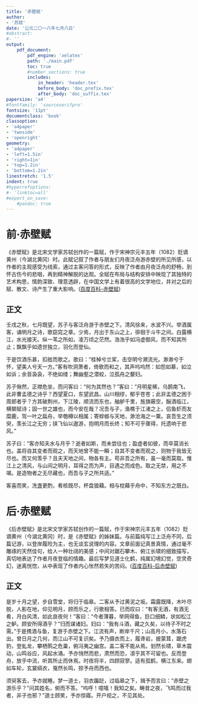 ```yaml
---
title: '赤壁赋'
author:
- '苏轼'
date: '公元二〇一八年七月八日'
#abstract:
#- ''
output:
    pdf_document:
        pdf_engine: 'xelatex'
        path: './main.pdf'
        toc: true
        #number_sections: true
        includes:
            in_header: 'header.tex'
            before_body: 'doc_prefix.tex'
            after_body: 'doc_suffix.tex'
papersize: 'a4'
#fontfamily: 'sourceserifpro'
fontsize: '11pt'
documentclass: 'book'
classoption:
- 'a4paper'
- 'twoside'
- 'openright'
geometry:
- 'a4paper'
- 'left=1.5in'
- 'right=1in'
- 'top=1.2in'
- 'bottom=1.2in'
linestretch: '1.5'
indent: true
#hyperrefoptions:
#- 'linktoc=all'
#export_on_save:
    #pandoc: true
---
```


# 前·赤壁赋

《赤壁赋》是北宋文学家苏轼创作的一篇赋，作于宋神宗元丰五年（1082）贬谪黄州（今湖北黄冈）时。此赋记叙了作者与朋友们月夜泛舟游赤壁的所见所感，以作者的主观感受为线索，通过主客问答的形式，反映了作者由月夜泛舟的舒畅，到怀古伤今的悲咽，再到精神解脱的达观。全赋在布局与结构安排中映现了其独特的艺术构思，情韵深致、理意透辟，在中国文学上有着很高的文学地位，并对之后的赋、散文、诗产生了重大影响。([百度百科-赤壁赋][1])

[1]: https://baike.baidu.com/item/%E8%B5%A4%E5%A3%81%E8%B5%8B/130?fr=aladdin

## 正文

壬戌之秋，七月既望，苏子与客泛舟游于赤壁之下。清风徐来，水波不兴。举酒属客，诵明月之诗，歌窈窕之章。少焉，月出于东山之上，徘徊于斗牛之间。白露横江，水光接天。纵一苇之所如，凌万顷之茫然。浩浩乎如冯虚御风，而不知其所止；飘飘乎如遗世独立，羽化而登仙。

于是饮酒乐甚，扣舷而歌之。歌曰：“桂棹兮兰桨，击空明兮溯流光。渺渺兮于怀，望美人兮天一方。”客有吹洞萧者，倚歌而和之，其声呜呜然：如怨如慕，如泣如诉；余音袅袅，不绝如缕；舞幽壑之潜蛟，泣孤舟之嫠妇。

苏子愀然，正襟危坐，而问客曰：“何为其然也？”客曰：“月明星稀，乌鹊南飞，此非曹孟德之诗乎？西望夏口，东望武昌。山川相缪，郁乎苍苍；此非孟德之困于周郎者乎？方其破荆州，下江陵，顺流而东也，舳舻千里，旌旗蔽空，酾酒临江，横槊赋诗；固一世之雄也，而今安在哉？况吾与子，渔樵于江渚之上，侣鱼虾而友糜鹿，驾一叶之扁舟，举匏樽以相属；寄蜉蝣与天地，渺沧海之一粟。哀吾生之须臾，羡长江之无穷；挟飞仙以遨游，抱明月而长终；知不可乎骤得，托遗响于悲风。”

苏子曰：“客亦知夫水与月乎？逝者如斯，而未尝往也；盈虚者如彼，而卒莫消长也。盖将自其变者而观之，而天地曾不能一瞬；自其不变者而观之，则物于我皆无尽也。而又何羡乎？且夫天地之间，物各有主。苟非吾之所有，虽一毫而莫取。惟江上之清风，与山间之明月，耳得之而为声，目遇之而成色。取之无禁，用之不竭。是造物者之无尽藏也，而吾与子之所共适。”

客喜而笑，洗盏更酌，肴核既尽，杯盘狼藉。相与枕藉乎舟中，不知东方之既白。

# 后·赤壁赋

《后赤壁赋》是北宋文学家苏轼创作的一篇赋，作于宋神宗元丰五年（1082）贬谪黄州（今湖北黄冈）时，是《赤壁赋》的姊妹篇。与前篇纯写江上泛舟不同，后篇记游，以登岸履险为主，也无谈玄说理的内容。文章前面记真景真情，通过毫不雕琢的天然佳句，给人一种壮阔的美感；中间对踞石攀木、俯江长啸的细致描写，真切地表达了作者月夜登临的情趣。最后写梦见道士化鹤，纯属幻境幻觉，空灵奇幻，迷离恍惚，从中表现了作者内心怅然若失的苦闷。([百度百科-后赤壁赋][2])

[2]:https://baike.baidu.com/item/%E5%90%8E%E8%B5%A4%E5%A3%81%E8%B5%8B/1658761?fr=aladdin

## 正文

是岁十月之望，步自雪堂，将归于临皋。二客从予过黄泥之坂。霜露既降，木叶尽脱，人影在地，仰见明月，顾而乐之，行歌相答。已而叹曰：“有客无酒，有酒无肴，月白风清，如此良夜何！”客曰：“今者薄暮，举网得鱼，巨口细鳞，状如松江之鲈。顾安所得酒乎？”归而谋诸妇。妇曰：“我有斗酒，藏之久矣，以待子不时之需。”于是携酒与鱼，复游于赤壁之下。江流有声，断岸千尺；山高月小，水落石出。曾日月之几何，而江山不可复识矣。予乃摄衣而上，履谗岩，披蒙茸，踞虎豹，登虬龙，攀栖鹘之危巢，俯冯夷之幽宫。盖二客不能从焉。划然长啸，草木震动，山鸣谷应，风起水涌。予亦悄然而悲，肃然而恐，凛乎其不可留也。反而登舟，放乎中流，听其所止而休焉。时夜将半，四顾寂寥。适有孤鹤，横江东来。翅如车轮，玄裳缟衣，戛然长鸣，掠予舟而西也。

须臾客去，予亦就睡。梦一道士，羽衣蹁跹，过临皋之下，揖予而言曰：“赤壁之游乐乎？”问其姓名，俯而不答。“呜呼！噫嘻！我知之矣。畴昔之夜，飞鸣而过我者，非子也邪？”道士顾笑，予亦惊寤。开户视之，不见其处。
